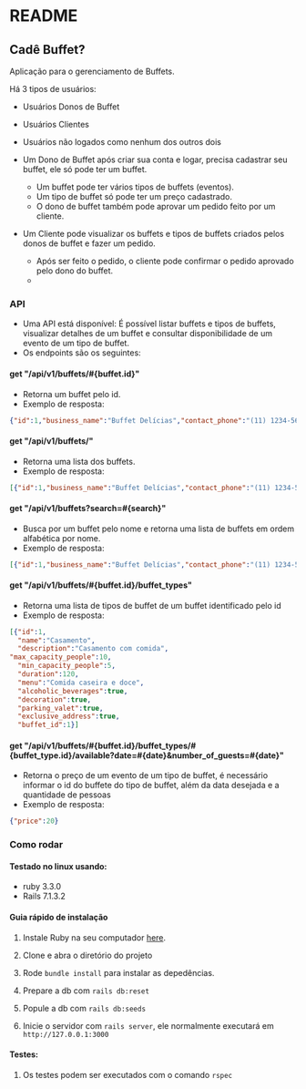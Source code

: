 # README

## Cadê Buffet?
Aplicação para o gerenciamento de Buffets.

Há 3 tipos de usuários:
- Usuários Donos de Buffet
- Usuários Clientes
- Usuários não logados como nenhum dos outros dois

- Um Dono de Buffet após criar sua conta e logar, precisa cadastrar seu buffet, ele só pode ter um buffet.
  - Um buffet pode ter vários tipos de buffets (eventos).
  - Um tipo de buffet só pode ter um preço cadastrado.
  - O dono de buffet também pode aprovar um pedido feito por um cliente.

- Um Cliente pode visualizar os buffets e tipos de buffets criados pelos donos de buffet e fazer um pedido.
  - Após ser feito o pedido, o cliente pode confirmar o pedido aprovado pelo dono do buffet.
  - 
### API
- Uma API está disponível: É possível listar buffets e tipos de buffets, visualizar detalhes de um buffet e consultar disponibilidade de um evento de um tipo de buffet.
- Os endpoints são os seguintes:
#### get "/api/v1/buffets/#{buffet.id}"
- Retorna um buffet pelo id.
- Exemplo de resposta:
```json
{"id":1,"business_name":"Buffet Delícias","contact_phone":"(11) 1234-5678","address":"Rua dos Sabores, 123","district":"Centro","state":"SP","city":"São Paulo","postal_code":"12345-678","description":"Buffet especializado em eventos corporativos","payment_methods":"Cartão de crédito, Dinheiro"}
```
#### get "/api/v1/buffets/"
- Retorna uma lista dos buffets.
- Exemplo de resposta:
```json
[{"id":1,"business_name":"Buffet Delícias","contact_phone":"(11) 1234-5678","address":"Rua dos Sabores, 123","district":"Centro","state":"SP","city":"São Paulo","postal_code":"12345-678","description":"Buffet especializado em eventos corporativos","payment_methods":"Cartão de crédito, Dinheiro"}]
```
#### get "/api/v1/buffets?search=#{search}"
- Busca por um buffet pelo nome e retorna uma lista de buffets em ordem alfabética por nome.
- Exemplo de resposta:
```json
[{"id":1,"business_name":"Buffet Delícias","contact_phone":"(11) 1234-5678","address":"Rua dos Sabores, 123","district":"Centro","state":"SP","city":"São Paulo","postal_code":"12345-678","description":"Buffet especializado em eventos corporativos","payment_methods":"Cartão de crédito, Dinheiro"}]
```
#### get "/api/v1/buffets/#{buffet.id}/buffet_types"
- Retorna uma lista de tipos de buffet de um buffet identificado pelo id
- Exemplo de resposta:
```json
[{"id":1,
  "name":"Casamento",
  "description":"Casamento com comida",
"max_capacity_people":10,
  "min_capacity_people":5,
  "duration":120,
  "menu":"Comida caseira e doce",
  "alcoholic_beverages":true,
  "decoration":true,
  "parking_valet":true,
  "exclusive_address":true,
  "buffet_id":1}]
```
#### get "/api/v1/buffets/#{buffet.id}/buffet_types/#{buffet_type.id}/available?date=#{date}&number_of_guests=#{date}"
- Retorna o preço de um evento de um tipo de buffet, é necessário informar o id do buffete do tipo de buffet, além da data desejada e a quantidade de pessoas
- Exemplo de resposta:
```json
{"price":20}
```

### Como rodar
#### Testado no linux usando:
- ruby 3.3.0 
- Rails 7.1.3.2
#### Guia rápido de instalação
1. Instale Ruby na seu computador [here](https://www.ruby-lang.org/en/documentation/installation/).

2. Clone e abra o diretório do projeto

3. Rode ```bundle install``` para instalar as depedências.

4. Prepare a db com ```rails db:reset```

5. Popule a db com ```rails db:seeds```
   
6. Inicie o servidor com ```rails server```, ele normalmente executará em `http://127.0.0.1:3000`

#### Testes:
1. Os testes podem ser executados com o comando ```rspec```


